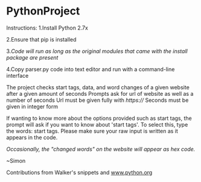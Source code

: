 # PythonProject

Instructions:
1.Install Python 2.7x

2.Ensure that pip is installed

3._Code will run as long as the original modules that came with the install package are present_

4.Copy parser.py code into text editor and run with a command-line interface

The project checks start tags, data, and word changes of a given website after a given amount of seconds
Prompts ask for url of website as well as a number of seconds
Url must be given fully with _https://_
Seconds must be given in integer form

If wanting to know more about the options provided such as start tags, the prompt will ask if you want to know about 'start tags'. To select this, type the words: start tags. Please make sure your raw input is written as it appears in the code.

_Occasionally, the "changed words" on the website will appear as hex code._

~Simon

Contributions from Walker's snippets and www.python.org

